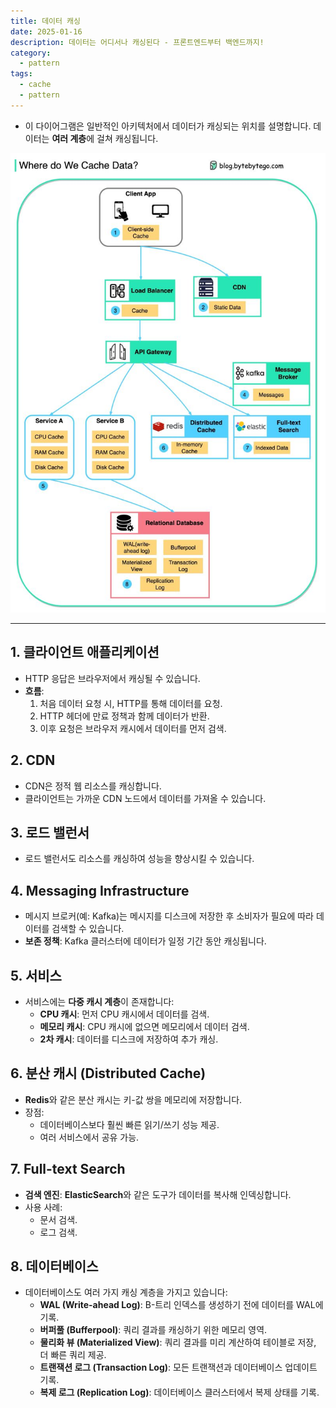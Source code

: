 ```yaml
---
title: 데이터 캐싱
date: 2025-01-16
description: 데이터는 어디서나 캐싱된다 - 프론트엔드부터 백엔드까지!
category:
  - pattern
tags:
  - cache
  - pattern
---
```


- 이 다이어그램은 일반적인 아키텍처에서 데이터가 캐싱되는 위치를 설명합니다. 데이터는 **여러 계층**에 걸쳐 캐싱됩니다.

![데이터 캐싱 계층 다이어그램](./img/1E652F5B-8F47-4D6B-921A-9D120439A12B.jpeg)

---

## 1. **클라이언트 애플리케이션**

- HTTP 응답은 브라우저에서 캐싱될 수 있습니다.
- **흐름**:
  1. 처음 데이터 요청 시, HTTP를 통해 데이터를 요청.
  2. HTTP 헤더에 만료 정책과 함께 데이터가 반환.
  3. 이후 요청은 브라우저 캐시에서 데이터를 먼저 검색.

## 2. **CDN**

- CDN은 정적 웹 리소스를 캐싱합니다.
- 클라이언트는 가까운 CDN 노드에서 데이터를 가져올 수 있습니다.

## 3. **로드 밸런서**

- 로드 밸런서도 리소스를 캐싱하여 성능을 향상시킬 수 있습니다.

## 4. **Messaging Infrastructure**

- 메시지 브로커(예: Kafka)는 메시지를 디스크에 저장한 후 소비자가 필요에 따라 데이터를 검색할 수 있습니다.
- **보존 정책**: Kafka 클러스터에 데이터가 일정 기간 동안 캐싱됩니다.

## 5. **서비스**

- 서비스에는 **다중 캐시 계층**이 존재합니다:
  - **CPU 캐시**: 먼저 CPU 캐시에서 데이터를 검색.
  - **메모리 캐시**: CPU 캐시에 없으면 메모리에서 데이터 검색.
  - **2차 캐시**: 데이터를 디스크에 저장하여 추가 캐싱.

## 6. **분산 캐시 (Distributed Cache)**

- **Redis**와 같은 분산 캐시는 키-값 쌍을 메모리에 저장합니다.
- 장점:
  - 데이터베이스보다 훨씬 빠른 읽기/쓰기 성능 제공.
  - 여러 서비스에서 공유 가능.

## 7. **Full-text Search**

- **검색 엔진**: **ElasticSearch**와 같은 도구가 데이터를 복사해 인덱싱합니다.
- 사용 사례:
  - 문서 검색.
  - 로그 검색.

## 8. **데이터베이스**

- 데이터베이스도 여러 가지 캐싱 계층을 가지고 있습니다:
  - **WAL (Write-ahead Log)**: B-트리 인덱스를 생성하기 전에 데이터를 WAL에 기록.
  - **버퍼풀 (Bufferpool)**: 쿼리 결과를 캐싱하기 위한 메모리 영역.
  - **물리화 뷰 (Materialized View)**: 쿼리 결과를 미리 계산하여 테이블로 저장, 더 빠른 쿼리 제공.
  - **트랜잭션 로그 (Transaction Log)**: 모든 트랜잭션과 데이터베이스 업데이트 기록.
  - **복제 로그 (Replication Log)**: 데이터베이스 클러스터에서 복제 상태를 기록.
